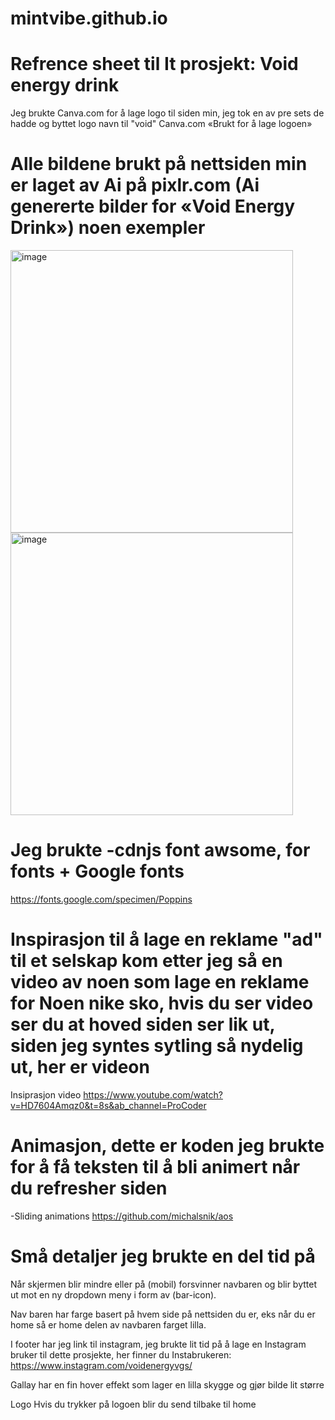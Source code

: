 # mintvibe.github.io

# Refrence sheet til It prosjekt: Void energy drink

Jeg brukte Canva.com for å lage logo til siden min, jeg tok en av pre sets de hadde og byttet logo navn til "void"
Canva.com «Brukt for å lage logoen»

# Alle bildene brukt på nettsiden min er laget av Ai på pixlr.com (Ai genererte bilder for «Void Energy Drink») noen exempler
<img width="452" alt="image" src="https://github.com/MintVibe/mintvibe.github.io/assets/82243184/d64cfc32-c643-45f7-8174-7662177c2db9">
<img width="452" alt="image" src="https://github.com/MintVibe/mintvibe.github.io/assets/82243184/4967e34f-945a-4f64-84e4-d0a345a18d4e">

# Jeg brukte -cdnjs font awsome, for fonts + Google fonts
https://fonts.google.com/specimen/Poppins

# Inspirasjon til å lage en reklame "ad" til et selskap kom etter jeg så en video av noen som lage en reklame for Noen nike sko, hvis du ser video ser du at hoved siden ser lik ut, siden jeg syntes sytling så nydelig ut, her er videon
Insiprasjon video https://www.youtube.com/watch?v=HD7604Amqz0&t=8s&ab_channel=ProCoder

# Animasjon, dette er koden jeg brukte for å få teksten til å bli animert når du refresher siden
-Sliding animations https://github.com/michalsnik/aos

# Små detaljer jeg brukte en del tid på

Når skjermen blir mindre eller på (mobil) forsvinner navbaren og blir byttet ut mot en ny dropdown meny i form av (bar-icon).


Nav baren har farge basert på hvem side på nettsiden du er, eks når du er home så er home delen av navbaren farget lilla.

I footer har jeg link til instagram, jeg brukte lit tid på å lage en Instagram bruker til dette prosjekte, her finner du Instabrukeren: https://www.instagram.com/voidenergyvgs/

Gallay har en fin hover effekt som lager en lilla skygge og gjør bilde lit større 

Logo
Hvis du trykker på logoen blir du send tilbake til home



